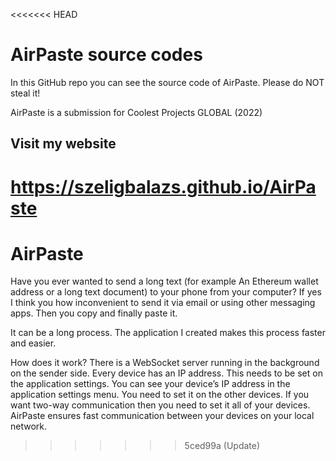 <<<<<<< HEAD
# AirPaste source codes

In this GitHub repo you can see the source code of AirPaste.
Please do NOT steal it!

AirPaste is a submission for Coolest Projects GLOBAL (2022)

## Visit my website

https://szeligbalazs.github.io/AirPaste
=======
# AirPaste


Have you ever wanted to send a long text (for example An Ethereum wallet address or a long text document) to your phone from your computer? If yes I think you how inconvenient to send it via email or using other messaging apps. Then you copy and finally paste it.

It can be a long process. The application I created makes this process faster and easier.

How does it work? There is a WebSocket server running in the background on the sender side. Every device has an IP address. This needs to be set on the application settings. You can see your device’s IP address in the application settings menu. You need to set it on the other devices. If you want two-way communication then you need to set it all of your devices.
AirPaste ensures fast communication between your devices on your local network.

>>>>>>> 5ced99a (Update)
